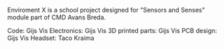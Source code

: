 Enviroment X is a school project designed for "Sensors and Senses" module part of CMD Avans Breda.

Code: Gijs Vis
Electronics: Gijs Vis
3D printed parts: Gijs Vis
PCB design: Gijs Vis
Headset: Taco Kraima



